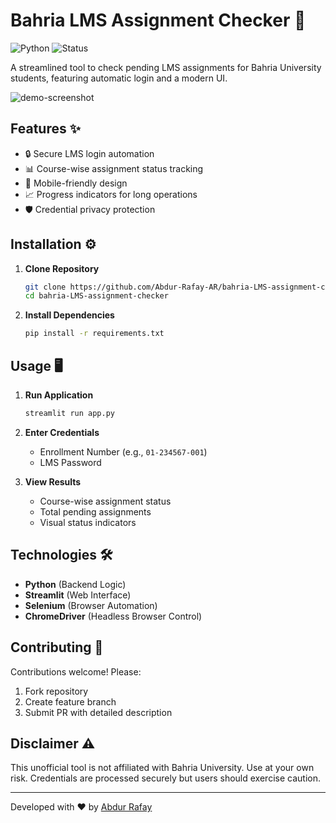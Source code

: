 
# Bahria LMS Assignment Checker 🚀

![Python](https://img.shields.io/badge/Python-3.8%2B-blue)
![Status](https://img.shields.io/badge/Status-Active-brightgreen)

A streamlined tool to check pending LMS assignments for Bahria University students, featuring automatic login and a modern UI.

![demo-screenshot](https://github.com/user-attachments/assets/2d7ce3ba-0ad1-4e37-9c50-0faac1b211c0)

## Features ✨
- 🔒 Secure LMS login automation
- 📊 Course-wise assignment status tracking
- 📱 Mobile-friendly design
- 📈 Progress indicators for long operations
- 🛡️ Credential privacy protection

## Installation ⚙️

1. **Clone Repository**
   ```bash
   git clone https://github.com/Abdur-Rafay-AR/bahria-LMS-assignment-checker.git
   cd bahria-LMS-assignment-checker
   ```

2. **Install Dependencies**
   ```bash
   pip install -r requirements.txt
   ```

## Usage 🖥️

1. **Run Application**
   ```bash
   streamlit run app.py
   ```

2. **Enter Credentials**
   - Enrollment Number (e.g., `01-234567-001`)
   - LMS Password

3. **View Results**
   - Course-wise assignment status
   - Total pending assignments
   - Visual status indicators

## Technologies 🛠️
- **Python** (Backend Logic)
- **Streamlit** (Web Interface)
- **Selenium** (Browser Automation)
- **ChromeDriver** (Headless Browser Control)

## Contributing 🤝
Contributions welcome! Please:
1. Fork repository
2. Create feature branch
3. Submit PR with detailed description

## Disclaimer ⚠️
This unofficial tool is not affiliated with Bahria University. Use at your own risk. Credentials are processed securely but users should exercise caution.

---

Developed with ❤️ by [Abdur Rafay](https://github.com/Abdur-Rafay-AR)  

